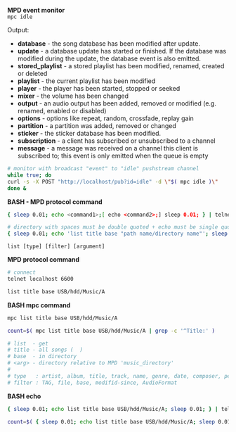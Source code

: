 **MPD event monitor**  
`mpc idle`  

Output:
- **database** - the song database has been modified after update.
- **update** - a database update has started or finished. If the database was modified during the update, the database event is also emitted.
- **stored_playlist** - a stored playlist has been modified, renamed, created or deleted
- **playlist** - the current playlist has been modified
- **player** - the player has been started, stopped or seeked
- **mixer** - the volume has been changed
- **output** - an audio output has been added, removed or modified (e.g. renamed, enabled or disabled)
- **options** - options like repeat, random, crossfade, replay gain
- **partition** - a partition was added, removed or changed
- **sticker** - the sticker database has been modified.
- **subscription** - a client has subscribed or unsubscribed to a channel
- **message** - a message was received on a channel this client is subscribed to; this event is only emitted when the queue is empty
```sh
# monitor with broadcast "event" to "idle" pushstream channel
while true; do
curl -s -X POST "http://localhost/pub?id=idle" -d \"$( mpc idle )\"
done &
```

**BASH - MPD protocol command**
```sh
{ sleep 0.01; echo <command1>;[ echo <command2>;] sleep 0.01; } | telnet localhost 6600

# directory with spaces must be double quoted + echo must be single quoted
{ sleep 0.01; echo 'list title base "path name/directory name"'; sleep 0.1; } | telnet localhost 6600
```

`list [type] [filter] [argument]`

**MPD protocol command**
```sh
# connect
telnet localhost 6600

list title base USB/hdd/Music/A
```

**BASH mpc command**
```sh
mpc list title base USB/hdd/Music/A

count=$( mpc list title base USB/hdd/Music/A | grep -c '^Title:' )
```
```sh
# list  - get
# title - all songs (  )
# base  - in directory
# <arg> - directory relative to MPD 'music_directory'
#
# type   : artist, album, title, track, name, genre, date, composer, performer, comment, disc, filename, or any
# filter : TAG, file, base, modifid-since, AudioFormat
```

**BASH echo**
```sh
{ sleep 0.01; echo list title base USB/hdd/Music/A; sleep 0.01; } | telnet localhost 6600

count=$( { sleep 0.01; echo list title base USB/hdd/Music/A; sleep 0.01; } | telnet localhost 6600 | grep -c '^Title:' )
```

